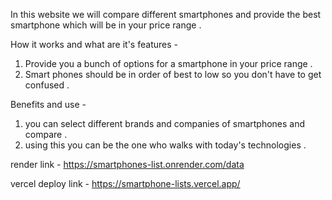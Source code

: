 In this website we will compare different smartphones and provide the best smartphone which will be in your price range .


How it works and what are it's features -

1. Provide you a bunch of options for a smartphone in your price range .
2. Smart phones should be in order of best to low so you don't have to get confused .

Benefits and use -

1. you can select different brands and companies of smartphones and compare .
2. using this you can be the one who walks with today's technologies . 


render link - https://smartphones-list.onrender.com/data

vercel deploy link - https://smartphone-lists.vercel.app/


